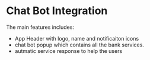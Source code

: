 # Chat Bot Integration
The main features includes:
- App Header with logo, name and notificaiton icons
- chat bot popup which contains all the bank services.
- autmatic service response to help the users


